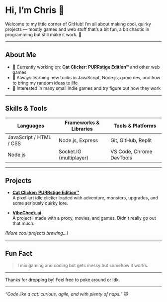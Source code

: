 # Hi, I’m Chris 👋

Welcome to my little corner of GitHub! I’m all about making cool, quirky projects — mostly games and web stuff that’s a bit fun, a bit chaotic in programming but still make it work. 🚀

---

## About Me

- 🔭 Currently working on: **Cat Clicker: PURRstige Edition™** and other web games  
- 🌱 Always learning new tricks in JavaScript, Node.js, game dev, and how to bring my random ideas to life  
- 👾 Interested in many small indie games and try figure out how they work


---

## Skills & Tools

| Languages           | Frameworks & Libraries  | Tools & Platforms         |
| ------------------- | ---------------------- | ------------------------ |
| JavaScript / HTML / CSS | Node.js, Express         | Git, GitHub, Replit      |
| Node.js   | Socket.IO (multiplayer) | VS Code, Chrome DevTools |

---

## Projects

- **[Cat Clicker: PURRstige Edition™](https://github.com/justdev-chris/Ultimate-Cat-Clicker)**  
  A pixel-art idle clicker loaded with adventure, monsters, upgrades, and some seriously quirky lore.  

- **[VibeCheck.ai](https://github.com/justdev-chris/Pixel-ArcadeV5)**  
  A project I made with a proxy, movies, and games. Didn't really go out that much. 


*(More cool projects brewing...)*

---

## Fun Fact

> I mix gaming and coding but gets messy but somehow it works.  

---

Thanks for dropping by! Feel free to poke around or idk. 

---

*“Code like a cat: curious, agile, and with plenty of naps.”* 🐱

